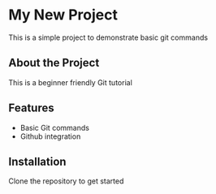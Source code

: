 # My New Project

This is a simple project to demonstrate basic git commands

## About the Project

This is a beginner friendly Git tutorial

## Features

- Basic Git commands
- Github integration

## Installation

Clone the repository to get started
